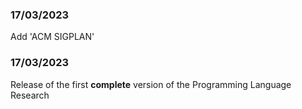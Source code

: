 ### 17/03/2023

Add 'ACM SIGPLAN'

### 17/03/2023

Release of the first **complete** version of the Programming Language Research


